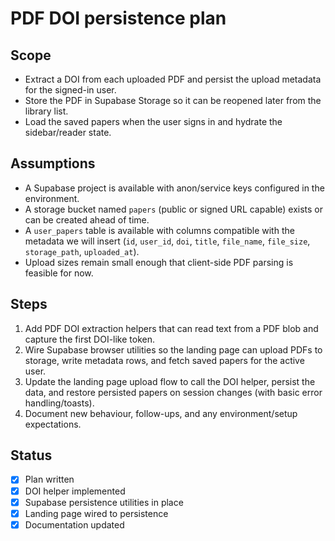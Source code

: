 # PDF DOI persistence plan

## Scope
- Extract a DOI from each uploaded PDF and persist the upload metadata for the signed-in user.
- Store the PDF in Supabase Storage so it can be reopened later from the library list.
- Load the saved papers when the user signs in and hydrate the sidebar/reader state.

## Assumptions
- A Supabase project is available with anon/service keys configured in the environment.
- A storage bucket named `papers` (public or signed URL capable) exists or can be created ahead of time.
- A `user_papers` table is available with columns compatible with the metadata we will insert (`id`, `user_id`, `doi`, `title`, `file_name`, `file_size`, `storage_path`, `uploaded_at`).
- Upload sizes remain small enough that client-side PDF parsing is feasible for now.

## Steps
1. Add PDF DOI extraction helpers that can read text from a PDF blob and capture the first DOI-like token.
2. Wire Supabase browser utilities so the landing page can upload PDFs to storage, write metadata rows, and fetch saved papers for the active user.
3. Update the landing page upload flow to call the DOI helper, persist the data, and restore persisted papers on session changes (with basic error handling/toasts).
4. Document new behaviour, follow-ups, and any environment/setup expectations.

## Status
- [x] Plan written
- [x] DOI helper implemented
- [x] Supabase persistence utilities in place
- [x] Landing page wired to persistence
- [x] Documentation updated
